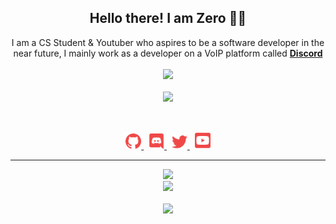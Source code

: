 <h2 align="center">
    Hello there! I am <strong>Zero</strong> 👋🏻
</h2>
<p align="center">
    I am a CS Student & Youtuber who aspires to be a software developer in the near future, I mainly work as a developer on a VoIP platform called <strong> <a href="https://discord.com">Discord</a></strong>
<br>
<br>
<a href="https://github.com/ZeroDiscord/">
        <img src="https://komarev.com/ghpvc/?username=ZeroDiscord&color=red" />
  </a> 
<br>
<br>
<a href="https://discord.com/users/603948445362946084">
        <img src="https://lanyard-profile-readme.vercel.app/api/603948445362946084?idleMessage=%22May%20The%20Code%20Be%20With%20you%22&borderRadius=25px" />
    </a>
</p>
&nbsp;
<p align="center">
    <a href="https://github.com/ZeroDiscord/">
        <img src="./assets/icons/other/github-solid.svg/" width="25px" />
    </a>
    &nbsp;
    <a href="https://discord.com/users/603948445362946084">
        <img src="./assets/icons/other/discord-solid.svg/" width="25px" />
    </a>
    &nbsp;
    <a href="https://twitter.com/RestInPeaceZero/">
        <img src="./assets/icons/other/twitter-solid.svg/" width="25px" />
    </a>
    &nbsp;
    <a href="https://www.youtube.com/c/ZeroSync">
        <img src="./assets/icons/other/youtube-solid.svg/" width="25px" />
    </a>
    
</p>
<hr/>
<p align="center">
    <a href="https://github.com/ZeroDiscord/">
        <img src="https://github-readme-streak-stats.herokuapp.com?user=ZeroDiscord&hide_border=true&background=0D1117&currStreakLabel=FFFFFF&sideLabels=FFFFFF&currStreakNum=FFFFFF&dates=FFFFFF&sideNums=FFFFFF&fire=f04848&ring=f04848&stroke=FFFFFFFF)](https://git.io/streak-stats" />
  </a> 
<br>
  <a href="https://github.com/ZeroDiscord/">
        <img src="https://github-readme-stats-ruby-one.vercel.app/api?username=ZeroDiscord&show_icons=true&theme=gruvbox" />
  </a> 
<br>
<br>
<a href="https://github.com/ZeroDiscord/">
        <img src="https://github-readme-stats-ruby-one.vercel.app/api/top-langs/?username=ZeroDiscord&theme=gruvbox&langs_count=8&layout=compact" />
  </a> 
</p>


